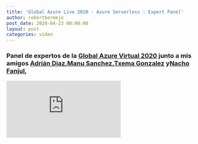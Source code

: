 ```yaml
---
title: 'Global Azure Live 2020 - Azure Serverless : Expert Panel'
author: robertbermejo
post_date: 2020-04-23 00:00:00
layout: post
categories: video
---
```


### Panel de expertos de la [Global Azure Virtual 2020](https://virtual.globalazure.net/#liveStreams) junto a mis amigos [Adrián Diaz](https://twitter.com/AdrianDiaz81),[Manu Sanchez](https://twitter.com/Manuss20),[Txema Gonzalez](https://twitter.com/tx_bals) y[Nacho Fanjul](https://twitter.com/nfanjul),<!--break-->

<iframe class="youtube"  src="https://www.youtube.com/embed/1-Vgo7JlSxs" frameborder="0" allow="accelerometer; autoplay; encrypted-media; gyroscope; picture-in-picture" allowfullscreen></iframe>